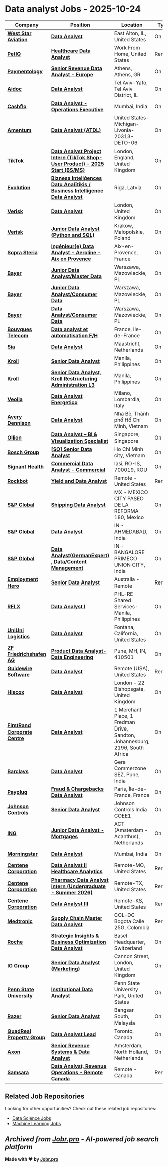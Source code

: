 # Data analyst Jobs - 2025-10-24

| Company | Position | Location | Type | Date |
| ------- | -------- | -------- | ---- | ------ |
| **[West Star Aviation](https://www.weststaraviation.com/)** | **[Data Analyst](https://jobr.pro/job/30874330/data-analyst?utm_source=github&utm_medium=repo&utm_campaign=github-data-analyst-jobs)** | East Alton, IL, United States | On Site | Oct 23 |
| **[PetIQ](https://petiq.com/)** | **[Healthcare Data Analyst](https://jobr.pro/job/30871557/healthcare-data-analyst?utm_source=github&utm_medium=repo&utm_campaign=github-data-analyst-jobs)** | Work From Home, United States | Remote | Oct 23 |
| **[Paymentology](https://www.paymentology.com/)** | **[Senior Revenue Data Analyst - Europe](https://jobr.pro/job/30865529/senior-revenue-data-analyst-europe?utm_source=github&utm_medium=repo&utm_campaign=github-data-analyst-jobs)** | Athens, Athens, GR | On Site | Oct 23 |
| **[Aidoc](https://www.aidoc.com/)** | **[Data Analyst](https://jobr.pro/job/30864743/data-analyst?utm_source=github&utm_medium=repo&utm_campaign=github-data-analyst-jobs)** | Tel Aviv-Yafo, Tel Aviv District, IL | On Site | Oct 23 |
| **[Cashflo](https://www.cashflo.io/)** | **[Data Analyst - Operations Executive](https://jobr.pro/job/30861575/data-analyst-operations-executive?utm_source=github&utm_medium=repo&utm_campaign=github-data-analyst-jobs)** | Mumbai, India | On Site | Oct 23 |
| **[Amentum](https://www.amentum.com/)** | **[Data Analyst (ATDL)](https://jobr.pro/job/30856832/data-analyst-atdl?utm_source=github&utm_medium=repo&utm_campaign=github-data-analyst-jobs)** | United States-Michigan-Livonia-20313-DETO-06 | On Site | Oct 23 |
| **[TikTok](https://www.tiktok.com/)** | **[Data Analyst Project Intern (TikTok Shop-User Product) - 2025 Start (BS/MS)](https://jobr.pro/job/30848708/data-analyst-project-intern-tiktok-shop-user-product-2025-start-bsms?utm_source=github&utm_medium=repo&utm_campaign=github-data-analyst-jobs)** | London, England, United Kingdom | On Site | Oct 23 |
| **[Evolution](https://www.evolution.com)** | **[Biznesa Inteliģences Datu Analītiķis / Business Intelligence Data Analyst](https://jobr.pro/job/30850769/biznesa-inteligences-datu-analitikis-business-intelligence-data-analyst?utm_source=github&utm_medium=repo&utm_campaign=github-data-analyst-jobs)** | Riga, Latvia | On Site | Oct 23 |
| **[Verisk](https://www.verisk.com/)** | **[Data Analyst](https://jobr.pro/job/30859614/data-analyst?utm_source=github&utm_medium=repo&utm_campaign=github-data-analyst-jobs)** | London, United Kingdom | On Site | Oct 23 |
| **[Verisk](https://www.verisk.com/)** | **[Junior Data Analyst (Python and SQL)](https://jobr.pro/job/30859612/junior-data-analyst-python-and-sql?utm_source=github&utm_medium=repo&utm_campaign=github-data-analyst-jobs)** | Krakow, Malopolskie, Poland | On Site | Oct 23 |
| **[Sopra Steria](https://www.soprasteria.com)** | **[Ingénieur(e) Data Analyst - Aeroline - Aix en Provence](https://jobr.pro/job/30850795/ingenieure-data-analyst-aeroline-aix-en-provence?utm_source=github&utm_medium=repo&utm_campaign=github-data-analyst-jobs)** | Aix-en-Provence, France | On Site | Oct 23 |
| **[Bayer](https://www.bayer.com/)** | **[Junior Data Analyst/Master Data](https://jobr.pro/job/30830267/junior-data-analystmaster-data?utm_source=github&utm_medium=repo&utm_campaign=github-data-analyst-jobs)** | Warszawa, Mazowieckie, PL | On Site | Oct 23 |
| **[Bayer](https://www.bayer.com/)** | **[Junior Data Analyst/Consumer Data](https://jobr.pro/job/30830265/junior-data-analystconsumer-data?utm_source=github&utm_medium=repo&utm_campaign=github-data-analyst-jobs)** | Warszawa, Mazowieckie, PL | On Site | Oct 23 |
| **[Bayer](https://www.bayer.com/)** | **[Data Analyst/Consumer Data](https://jobr.pro/job/30830262/data-analystconsumer-data?utm_source=github&utm_medium=repo&utm_campaign=github-data-analyst-jobs)** | Warszawa, Mazowieckie, PL | On Site | Oct 23 |
| **[Bouygues Telecom](https://www.bouyguestelecom.fr/)** | **[Data analyst et automatisation F/H](https://jobr.pro/job/30882331/data-analyst-et-automatisation-fh?utm_source=github&utm_medium=repo&utm_campaign=github-data-analyst-jobs)** | France, Ile-de-France | On Site | Oct 23 |
| **[Sia](https://www.sia-partners.com)** | **[Data Analyst](https://jobr.pro/job/30850815/data-analyst?utm_source=github&utm_medium=repo&utm_campaign=github-data-analyst-jobs)** | Maastricht, Netherlands | On Site | Oct 23 |
| **[Kroll](https://www.kroll.com/)** | **[Senior Data Analyst](https://jobr.pro/job/30850866/senior-data-analyst?utm_source=github&utm_medium=repo&utm_campaign=github-data-analyst-jobs)** | Manila, Philippines | On Site | Oct 23 |
| **[Kroll](https://www.kroll.com/)** | **[Senior Data Analyst, Kroll Restructuring Administration L3](https://jobr.pro/job/30850864/senior-data-analyst-kroll-restructuring-administration-l3?utm_source=github&utm_medium=repo&utm_campaign=github-data-analyst-jobs)** | Manila, Philippines | On Site | Oct 23 |
| **[Veolia](https://www.veolia.com/)** | **[Data Analyst Energetico](https://jobr.pro/job/30823750/data-analyst-energetico?utm_source=github&utm_medium=repo&utm_campaign=github-data-analyst-jobs)** | Milano, Lombardia, Italy | On Site | Oct 23 |
| **[Avery Dennison](https://www.averydennison.com/)** | **[Data Analyst](https://jobr.pro/job/30815123/data-analyst?utm_source=github&utm_medium=repo&utm_campaign=github-data-analyst-jobs)** | Nhà Bè, Thành phố Hồ Chí Minh, Vietnam | On Site | Oct 23 |
| **[Ollion](https://ollion.com/)** | **[Data Analyst – BI & Visualization Specialist](https://jobr.pro/job/30824947/data-analyst-bi-visualization-specialist?utm_source=github&utm_medium=repo&utm_campaign=github-data-analyst-jobs)** | Singapore, Singapore | On Site | Oct 23 |
| **[Bosch Group](https://www.bosch.com)** | **[\[SO\] Senior Data Analyst](https://jobr.pro/job/30822809/so-senior-data-analyst?utm_source=github&utm_medium=repo&utm_campaign=github-data-analyst-jobs)** | Ho Chi Minh city, Vietnam | On Site | Oct 23 |
| **[Signant Health](https://signanthealth.com/)** | **[Commercial Data Analyst - Commercial](https://jobr.pro/job/30862668/commercial-data-analyst-commercial?utm_source=github&utm_medium=repo&utm_campaign=github-data-analyst-jobs)** | Iasi, RO-IS, 700019, ROU | On Site | Oct 23 |
| **[Rockbot](https://rockbot.com/)** | **[Yield and Data Analyst](https://jobr.pro/job/30816599/yield-and-data-analyst?utm_source=github&utm_medium=repo&utm_campaign=github-data-analyst-jobs)** | Remote - United States | Remote | Oct 23 |
| **[S&P Global](https://www.spglobal.com/)** | **[Shipping Data Analyst](https://jobr.pro/job/30845666/shipping-data-analyst?utm_source=github&utm_medium=repo&utm_campaign=github-data-analyst-jobs)** | MX - MEXICO CITY PASEO DE LA REFORMA 180, Mexico | On Site | Oct 23 |
| **[S&P Global](https://www.spglobal.com/)** | **[Data Analyst](https://jobr.pro/job/30845619/data-analyst?utm_source=github&utm_medium=repo&utm_campaign=github-data-analyst-jobs)** | IN - AHMEDABAD, India | On Site | Oct 23 |
| **[S&P Global](https://www.spglobal.com/)** | **[Data Analyst(GermanExpert) , Data/Content Management](https://jobr.pro/job/30845618/data-analystgermanexpert-datacontent-management?utm_source=github&utm_medium=repo&utm_campaign=github-data-analyst-jobs)** | IN - BANGALORE PRIMECO UNION CITY, India | On Site | Oct 23 |
| **[Employment Hero](https://www.employmenthero.com/)** | **[Senior Data Analyst](https://jobr.pro/job/30840446/senior-data-analyst?utm_source=github&utm_medium=repo&utm_campaign=github-data-analyst-jobs)** | Australia - Remote | Remote | Oct 23 |
| **[RELX](https://www.relx.com/)** | **[Data Analyst I](https://jobr.pro/job/30840176/data-analyst-i?utm_source=github&utm_medium=repo&utm_campaign=github-data-analyst-jobs)** | PHL-RE Shared Services-Manila, Philippines | On Site | Oct 23 |
| **[UniUni Logistics](https://uniuni.com)** | **[Data Analyst](https://jobr.pro/job/30836809/data-analyst?utm_source=github&utm_medium=repo&utm_campaign=github-data-analyst-jobs)** | Fontana, California, United States | On Site | Oct 23 |
| **[ZF Friedrichshafen AG](https://www.zf.com)** | **[Product Data Analyst- Data Engineering](https://jobr.pro/job/30835728/product-data-analyst-data-engineering?utm_source=github&utm_medium=repo&utm_campaign=github-data-analyst-jobs)** | Pune, MH, IN, 410501 | On Site | Oct 23 |
| **[Guidewire Software](https://www.guidewire.com/)** | **[Data Analyst](https://jobr.pro/job/30883882/data-analyst?utm_source=github&utm_medium=repo&utm_campaign=github-data-analyst-jobs)** | Remote (USA), United States | Remote | Oct 23 |
| **[Hiscox](https://www.hiscoxgroup.com/)** | **[Data Analyst](https://jobr.pro/job/30885943/data-analyst?utm_source=github&utm_medium=repo&utm_campaign=github-data-analyst-jobs)** | London - 22 Bishopsgate, United Kingdom | On Site | Oct 23 |
| **[FirstRand Corporate Centre](https://www.firstrand.co.za/)** | **[Data Analyst](https://jobr.pro/job/30884791/data-analyst?utm_source=github&utm_medium=repo&utm_campaign=github-data-analyst-jobs)** | 1 Merchant Place, 1 Fredman Drive, Sandton, Johannesburg, 2196, South Africa | On Site | Oct 23 |
| **[Barclays](https://home.barclays/)** | **[Data Analyst](https://jobr.pro/job/30866715/data-analyst?utm_source=github&utm_medium=repo&utm_campaign=github-data-analyst-jobs)** | Gera Commerzone SEZ, Pune, India | On Site | Oct 23 |
| **[Payplug](https://www.payplug.com)** | **[Fraud & Chargebacks Data Analyst](https://jobr.pro/job/30858698/fraud-chargebacks-data-analyst?utm_source=github&utm_medium=repo&utm_campaign=github-data-analyst-jobs)** | Paris, Île-de-France, France | On Site | Oct 23 |
| **[Johnson Controls](https://www.johnsoncontrols.com/)** | **[Senior Data Analyst](https://jobr.pro/job/30884197/senior-data-analyst?utm_source=github&utm_medium=repo&utm_campaign=github-data-analyst-jobs)** | Johnson Controls India COEE1 | On Site | Oct 23 |
| **[ING](https://www.ing.com/)** | **[Junior Data Analyst - Mortgages](https://jobr.pro/job/30890139/junior-data-analyst-mortgages?utm_source=github&utm_medium=repo&utm_campaign=github-data-analyst-jobs)** | ACT (Amsterdam - Acanthus), Netherlands | On Site | Oct 23 |
| **[Morningstar](https://www.morningstar.com/)** | **[Data Analyst](https://jobr.pro/job/30889674/data-analyst?utm_source=github&utm_medium=repo&utm_campaign=github-data-analyst-jobs)** | Mumbai, India | On Site | Oct 23 |
| **[Centene Corporation](https://www.centene.com/)** | **[Data Analyst II Healthcare Analytics](https://jobr.pro/job/30873270/data-analyst-ii-healthcare-analytics?utm_source=github&utm_medium=repo&utm_campaign=github-data-analyst-jobs)** | Remote-MO, United States | Remote | Oct 23 |
| **[Centene Corporation](https://www.centene.com/)** | **[Pharmacy Data Analyst Intern (Undergraduate - Summer 2026)](https://jobr.pro/job/30873159/pharmacy-data-analyst-intern-undergraduate-summer-2026?utm_source=github&utm_medium=repo&utm_campaign=github-data-analyst-jobs)** | Remote-TX, United States | Remote | Oct 23 |
| **[Centene Corporation](https://www.centene.com/)** | **[Data Analyst III](https://jobr.pro/job/30873141/data-analyst-iii?utm_source=github&utm_medium=repo&utm_campaign=github-data-analyst-jobs)** | Remote-KS, United States | Remote | Oct 23 |
| **[Medtronic](https://www.medtronic.com/)** | **[Supply Chain Master Data Analyst](https://jobr.pro/job/30882004/supply-chain-master-data-analyst?utm_source=github&utm_medium=repo&utm_campaign=github-data-analyst-jobs)** | COL-DC Bogota Calle 25G, Colombia | Remote | Oct 23 |
| **[Roche](https://www.roche.com/)** | **[Strategic Insights & Business Optimization Data Analyst](https://jobr.pro/job/30872130/strategic-insights-business-optimization-data-analyst?utm_source=github&utm_medium=repo&utm_campaign=github-data-analyst-jobs)** | Basel Headquarter, Switzerland | On Site | Oct 23 |
| **[IG Group](https://www.iggroup.com/)** | **[Senior Data Analyst (Marketing)](https://jobr.pro/job/30883890/senior-data-analyst-marketing?utm_source=github&utm_medium=repo&utm_campaign=github-data-analyst-jobs)** | Cannon Street, London, United Kingdom | On Site | Oct 23 |
| **[Penn State University](https://psu.edu/)** | **[Institutional Data Analyst](https://jobr.pro/job/30883318/institutional-data-analyst?utm_source=github&utm_medium=repo&utm_campaign=github-data-analyst-jobs)** | Penn State University Park, United States | On Site | Oct 23 |
| **[Razer](https://www.razer.com/)** | **[Senior Data Analyst](https://jobr.pro/job/30884578/senior-data-analyst?utm_source=github&utm_medium=repo&utm_campaign=github-data-analyst-jobs)** | Bangsar South, Malaysia | On Site | Oct 23 |
| **[QuadReal Property Group](https://www.quadreal.com/)** | **[Data Analyst Lead](https://jobr.pro/job/30871682/data-analyst-lead?utm_source=github&utm_medium=repo&utm_campaign=github-data-analyst-jobs)** | Toronto, Canada | On Site | Oct 23 |
| **[Axon](https://www.axon.com/)** | **[Senior Revenue Systems & Data Analyst](https://jobr.pro/job/30822695/senior-revenue-systems-data-analyst?utm_source=github&utm_medium=repo&utm_campaign=github-data-analyst-jobs)** | Amsterdam, North Holland, Netherlands | On Site | Oct 22 |
| **[Samsara](https://www.samsara.com/)** | **[Data Analyst, Revenue Operations - Remote Canada](https://jobr.pro/job/30806701/data-analyst-revenue-operations-remote-canada?utm_source=github&utm_medium=repo&utm_campaign=github-data-analyst-jobs)** | Remote - Canada | Remote | Oct 22 |

## Related Job Repositories

Looking for other opportunities? Check out these related job repositories:

- [Data Science Jobs](https://github.com/jobs-jobr-pro/Data-Science-Jobs)
- [Machine Learning Jobs](https://github.com/jobs-jobr-pro/Machine-Learning-Jobs)



*Archived from [Jobr.pro](https://jobr.pro?utm_source=github&utm_medium=repo&utm_campaign=github-data-analyst-jobs) - AI-powered job search platform*
---

**Made with ❤️ by [Jobr.pro](https://jobr.pro?utm_source=github&utm_medium=repo&utm_campaign=github-data-analyst-jobs)**
